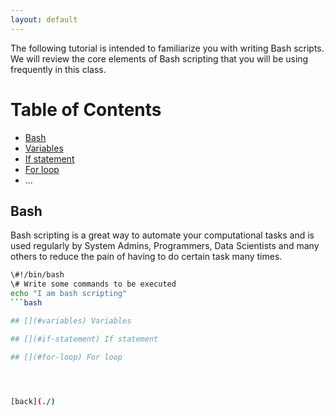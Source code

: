 ```yaml
---
layout: default
---
```


The following tutorial is intended to familiarize you with writing Bash scripts. 
We will review the core elements of Bash scripting that you will be
using frequently in this class.  

# Table of Contents
- [Bash](#bash)
- [Variables](#variable) 
- [If statement](#if-statement)
- [For loop](#for-loop)
- ...

## [](#bash) Bash

Bash scripting is a great way to automate your computational tasks
and is used regularly by System Admins, Programmers, Data Scientists and many others to 
reduce the pain of having to do certain task many times.

```bash
\#!/bin/bash
\# Write some commands to be executed
echo "I am bash scripting"
```bash

## [](#variables) Variables

## [](#if-statement) If statement

## [](#for-loop) For loop




[back](./)

